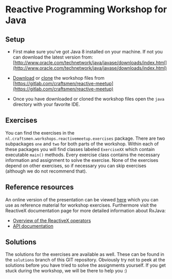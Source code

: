 # Reactive Programming Workshop for Java

## Setup

* First make sure you've got Java 8 installed on your machine.
If not you can download the latest version from: [http://www.oracle.com/technetwork/java/javase/downloads/index.html](http://www.oracle.com/technetwork/java/javase/downloads/index.html)

* [Download](https://gitlab.com/craftsmen/reactive-meetup/repository/archive.zip?ref=master) or [clone](https://gitlab.com/craftsmen/reactive-meetup.git) the workshop files from [https://gitlab.com/craftsmen/reactive-meetup](https://gitlab.com/craftsmen/reactive-meetup)

* Once you have downloaded or cloned the workshop files open the `java` directory with your favorite IDE.

## Exercises

You can find the exercises in the `nl.craftsmen.workshops.reactivemeetup.exercises` package.
There are two subpackages `one` and `two` for both parts of the workshop.
Within each of these packages you will find classes labeled `ExerciseXX` which contain executable `main()` methods.
Every exercise class contains the necessary information and assignment to solve the exercise.
None of the exercises depend on other exercises, so if necessary you can skip exercises (although we do not recommend that).

## Reference resources

An online version of the presentation can be viewed [here](https://en.wikipedia.org/wiki/HTTP_404) which you can use as reference material for workshop exercises.
Furthermore visit the ReactiveX documentation page for more detailed information about RxJava:

* [Overview of the ReactiveX operators](http://reactivex.io/documentation/operators.html)
* [API documentation](http://reactivex.io/RxJava/javadoc/)

## Solutions

The solutions for the exercises are available as well.
These can be found in the `solutions` branch of this GIT repository.
Obviously try not to peek at the solutions before you have tried to solve the assignments yourself.
If you get stuck during the workshop, we will be there to help you :)